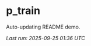 # p_train

Auto-updating README demo.

<!--START_SECTION:status-->
_Last run: 2025-09-25 01:36 UTC_
<!--END_SECTION:status-->














































































































































































































































































































































































































































































































































































































































































































































































































































